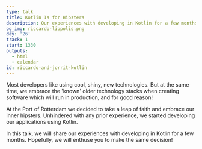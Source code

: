 ```yaml
---
type: talk
title: Kotlin Is for Hipsters
description: Our experiences with developing in Kotlin for a few months.
og_img: riccardo-lippolis.png
day: '26'
track: 1
start: 1330
outputs:
  - html
  - calendar
id: riccardo-and-jorrit-kotlin
---
```


Most developers like using cool, shiny, new technologies. But at the same time, we embrace the 'known' older technology stacks when creating software which will run in production, and for good reason!

At the Port of Rotterdam we decided to take a leap of faith and embrace our inner hipsters. Unhindered with any prior experience, we started developing our applications using Kotlin.

In this talk, we will share our experiences with developing in Kotlin for a few months. Hopefully, we will enthuse you to make the same decision!

<!--
Most developers like using cool, shiny, new technologies. But at the same time, we embrace the 'known' older technology stacks when creating software which will run in production, and for good reason!

At the Port of Rotterdam we decided to take a leap of faith and embrace our inner hipsters. Unhindered with any prior experience, we started developing our applications using Kotlin.

In this talk, we will share our experiences with developing in Kotlin for a few months. Hopefully, we will enthuse you to make the same decision!

We have given this talk once before at the Rotterdam Java User Group in The Netherlands (see: https://www.meetup.com/nl-NL/RotterdamJUG/events/257702100/?eventId=257702100) for a crowd of +/- 30 people, together with a Kotlin workshop. The reactions were all positive!
-->

